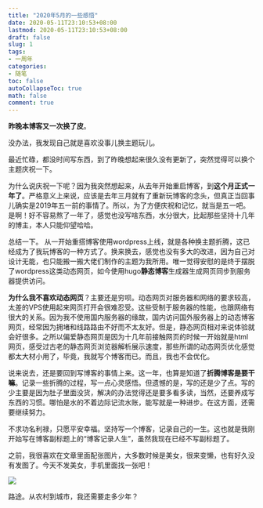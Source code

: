 ```yaml
---
title: "2020年5月的一些感悟"
date: 2020-05-11T23:10:53+08:00
lastmod: 2020-05-11T23:10:53+08:00
draft: false
slug: 1
tags:
- 一周年
categories:
- 随笔
toc: false
autoCollapseToc: true
math: false
comment: true
---
```

**昨晚本博客又一次换了皮**。

没办法，我发现自己就是喜欢没事儿换主题玩儿。

最近忙碌，都没时间写东西，到了昨晚想起来很久没有更新了，突然觉得可以换个主题庆祝一下。

为什么说庆祝一下呢？因为我突然想起来，从去年开始重启博客，到**这个月正式一年了**。严格意义上来说，应该是去年三月就有了重新玩博客的念头，但真正当回事儿确实是2019年五一前的事情了。所以，为了方便庆祝和记忆，就当是五一吧。是啊！好不容易熬了一年了，感觉也没写啥东西，水分很大，比起那些坚持十几年的博主，本人只能仰望哈哈。

总结一下。
从一开始重搭博客使用wordpress上线，就是各种换主题折腾，这已经成为了我玩博客的一种方式了。换来换去，感觉也没有多大的改进，因为自己对设计无能，也只能搬一搬大佬们制作的主题为我所用。唯一觉得安慰的是终于摆脱了wordpress这类动态网页，如今使用hugo**静态博客**生成器生成网页同步到服务器提供访问。

**为什么我不喜欢动态网页**？主要还是穷呗。动态网页对服务器和网络的要求较高，太差的VPS使用起来网页打开会很难忍受。这些受制于服务器的性能，也跟网络有很大的关系。因为我不使用国内服务器的缘故，国内访问国外服务器上的动态博客网页，经常因为拥堵和线路路由不好而不太友好。但是，静态网页相对来说体验就会好很多。之所以偏爱静态网页是因为十几年前接触网页的时候一开始就是html网页，感受过古老的静态网页浏览器解析展示速度，那些所谓的动态网页优化感觉都太大材小用了，毕竟，我就写个博客而已。而且，我也不会优化。

说来说去，还是要回到写博客的事情上来。这一年，也算是知道了**折腾博客是要干嘛**。记录一些折腾的过程，写一点心灵感悟。但遗憾的是，写的还是少了点。写的少主要是因为肚子里面没货，解决的办法觉得还是要多看多读，当然，还要养成写东西的习惯。哪怕是水的不着边际记流水账，能写就是一种进步。在这方面，还需要继续努力。

不求功名利禄，只愿平安幸福。坚持写一个博客，记录自己的一生。这也就是我刚开始写在博客副标题上的“博客记录人生”，虽然我现在已经不写副标题了。

之前，我很喜欢在文章里面配张图片，大多数时候是美女，很来变懒，也有好久没有发图了。今天不发美女，手机里面找一张吧！

![](https://img.dtz9.com/imgs/2020/05/bb4accd33906b8d6.jpg)

路途。从农村到城市，我还需要走多少年？